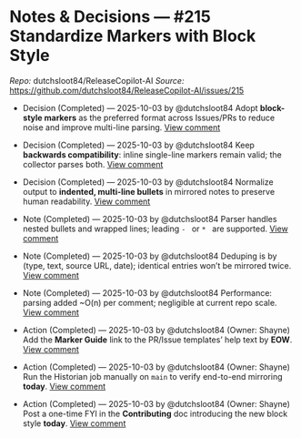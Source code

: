 # Notes & Decisions — #215 Standardize Markers with Block Style

_Repo:_ dutchsloot84/ReleaseCopilot-AI
_Source:_ https://github.com/dutchsloot84/ReleaseCopilot-AI/issues/215

- Decision (Completed) — 2025-10-03 by @dutchsloot84
  Adopt **block-style markers** as the preferred format across Issues/PRs to reduce noise and improve multi-line parsing.
  [View comment](https://github.com/dutchsloot84/ReleaseCopilot-AI/issues/215#issuecomment-3367499147) <!-- digest:efa0abaa746a70d8ffc892081f4897113abea8d9e772d403cf0bfeb08ef6df67 -->

- Decision (Completed) — 2025-10-03 by @dutchsloot84
  Keep **backwards compatibility**: inline single-line markers remain valid; the collector parses both.
  [View comment](https://github.com/dutchsloot84/ReleaseCopilot-AI/issues/215#issuecomment-3367499147) <!-- digest:fd7930cbfbe6a49709741b062c8ed0c05763ed6fcc360fcbcd41e221cce2692f -->

- Decision (Completed) — 2025-10-03 by @dutchsloot84
  Normalize output to **indented, multi-line bullets** in mirrored notes to preserve human readability.
  [View comment](https://github.com/dutchsloot84/ReleaseCopilot-AI/issues/215#issuecomment-3367499147) <!-- digest:81f315552b7bf116e733efe51efe28f074857486463274b4fa55c1bbc04cf081 -->

- Note (Completed) — 2025-10-03 by @dutchsloot84
  Parser handles nested bullets and wrapped lines; leading `- ` or `* ` are supported.
  [View comment](https://github.com/dutchsloot84/ReleaseCopilot-AI/issues/215#issuecomment-3367499147) <!-- digest:f41a669ebacaaad861b463dc7208b84d47fe1113efe1b70e6badebb1a742cebc -->

- Note (Completed) — 2025-10-03 by @dutchsloot84
  Deduping is by (type, text, source URL, date); identical entries won’t be mirrored twice.
  [View comment](https://github.com/dutchsloot84/ReleaseCopilot-AI/issues/215#issuecomment-3367499147) <!-- digest:e8bd9823a41e2e1190b9058a598b68995ed5349660bdd57bd49cd3b661a4adbc -->

- Note (Completed) — 2025-10-03 by @dutchsloot84
  Performance: parsing added ~O(n) per comment; negligible at current repo scale.
  [View comment](https://github.com/dutchsloot84/ReleaseCopilot-AI/issues/215#issuecomment-3367499147) <!-- digest:4dc201dcc0a8c911c9918ffe16bbc38f042229be5f3964669b1804d2578b9384 -->

- Action (Completed) — 2025-10-03 by @dutchsloot84
  (Owner: Shayne) Add the **Marker Guide** link to the PR/Issue templates’ help text by **EOW**.
  [View comment](https://github.com/dutchsloot84/ReleaseCopilot-AI/issues/215#issuecomment-3367499147) <!-- digest:cae31433d236500412870e0de65e0d957c65d1866fb5b932501de112206b5245 -->

- Action (Completed) — 2025-10-03 by @dutchsloot84
  (Owner: Shayne) Run the Historian job manually on `main` to verify end-to-end mirroring **today**.
  [View comment](https://github.com/dutchsloot84/ReleaseCopilot-AI/issues/215#issuecomment-3367499147) <!-- digest:efba582018ddb819f7bd9acb40c456f874de6e032521b397fec1130291b6e407 -->

- Action (Completed) — 2025-10-03 by @dutchsloot84
  (Owner: Shayne) Post a one-time FYI in the **Contributing** doc introducing the new block style **today**.
  [View comment](https://github.com/dutchsloot84/ReleaseCopilot-AI/issues/215#issuecomment-3367499147) <!-- digest:82f8bde1c6e8a0c902a94c8b9e6dc32c725bb0a931d6738e4f9fdea3570b38ba -->
